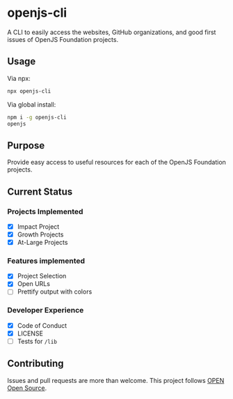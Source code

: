 # openjs-cli

A CLI to easily access the websites, GitHub organizations, and good first issues of OpenJS Foundation projects.

## Usage

Via npx:

```bash
npx openjs-cli
```

Via global install:

```bash
npm i -g openjs-cli
openjs
```

## Purpose

Provide easy access to useful resources for each of the OpenJS Foundation projects.

## Current Status

### Projects Implemented

- [x] Impact Project
- [x] Growth Projects
- [x] At-Large Projects

### Features implemented

- [x] Project Selection
- [x] Open URLs
- [ ] Prettify output with colors

### Developer Experience

- [x] Code of Conduct
- [x] LICENSE
- [ ] Tests for `/lib`

## Contributing

Issues and pull requests are more than welcome. This project follows [OPEN Open Source](https://openopensource.org/).
